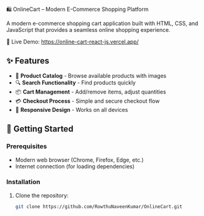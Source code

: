 🛍️ OnlineCart – Modern E-Commerce Shopping Platform

A modern e-commerce shopping cart application built with HTML, CSS, and JavaScript that provides a seamless online shopping experience.

🔗 Live Demo: https://online-cart-react-js.vercel.app/

## ✨ Features

- 🛒 **Product Catalog** - Browse available products with images
- 🔍 **Search Functionality** - Find products quickly
- 📦 **Cart Management** - Add/remove items, adjust quantities
- 💳 **Checkout Process** - Simple and secure checkout flow
- 📱 **Responsive Design** - Works on all devices

## 🚀 Getting Started

### Prerequisites
- Modern web browser (Chrome, Firefox, Edge, etc.)
- Internet connection (for loading dependencies)

### Installation
1. Clone the repository:
   ```bash
   git clone https://github.com/RowthuNaveenKumar/OnlineCart.git
